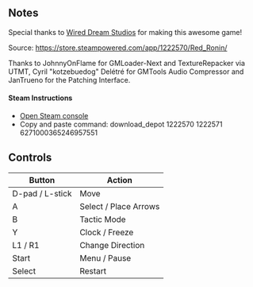 ## Notes

Special thanks to [Wired Dream Studios](https://store.steampowered.com/curator/39964766) for making this awesome game!

Source: https://store.steampowered.com/app/1222570/Red_Ronin/

Thanks to JohnnyOnFlame for GMLoader-Next and TextureRepacker via UTMT, Cyril "kotzebuedog" Delétré for GMTools Audio Compressor and JanTrueno for the Patching Interface.

#### Steam Instructions
* [Open Steam console](steam://open/console)
* Copy and paste command: download_depot 1222570 1222571 6271000365246957551



## Controls

| Button | Action |
|--|--| 
|D-pad / L-stick|Move|
|A|Select / Place Arrows|
|B|Tactic Mode|
|Y|Clock / Freeze|
|L1 / R1|Change Direction|
|Start|Menu / Pause|
|Select|Restart|


